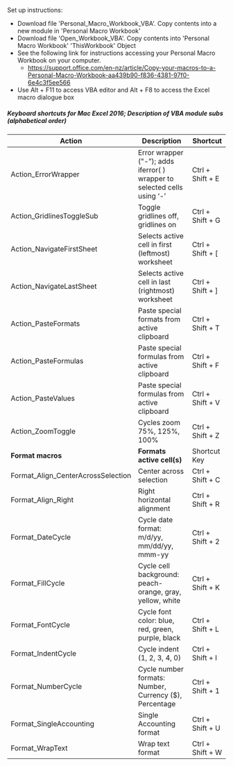 Set up instructions:
- Download file 'Personal_Macro_Workbook_VBA'. Copy contents into a new module in 'Personal Macro Workbook'
- Download file 'Open_Workbook_VBA'. Copy contents into 'Personal Macro Workbook' 'ThisWorkbook' Object
- See the following link for instructions accessing your Personal Macro Workbook on your computer.
  - https://support.office.com/en-nz/article/Copy-your-macros-to-a-Personal-Macro-Workbook-aa439b90-f836-4381-97f0-6e4c3f5ee566
- Use Alt + F11 to access VBA editor and Alt + F8 to access the Excel macro dialogue box

<h5><b>Keyboard shortcuts for Mac Excel 2016; Description of VBA module subs (alphabetical order)</b></h5>

Action | Description | Shortcut
----- | ------------- | ------
Action_ErrorWrapper | Error wrapper ("-”); adds iferror( ) wrapper to selected cells using ‘-’ | Ctrl + Shift + E
Action_GridlinesToggleSub | Toggle gridlines off, gridlines on | Ctrl + Shift + G
Action_NavigateFirstSheet | Selects active cell in first (leftmost) worksheet | Ctrl + Shift + [
Action_NavigateLastSheet | Selects active cell in last (rightmost) worksheet | Ctrl + Shift + ]
Action_PasteFormats | Paste special formats from active clipboard | Ctrl + Shift + T
Action_PasteFormulas | Paste special formulas from active clipboard | Ctrl + Shift + F
Action_PasteValues | Paste special formulas from active clipboard | Ctrl + Shift + V
Action_ZoomToggle | Cycles zoom 75%, 125%, 100% | Ctrl + Shift + Z
<b> Format macros </b> | <b> Formats active cell(s) </b> | Shortcut Key
Format_Align_CenterAcrossSelection | Center across selection | Ctrl + Shift + C
Format_Align_Right | Right horizontal alignment | Ctrl + Shift + R
Format_DateCycle | Cycle date format: m/d/yy, mm/dd/yy, mmm-yy | Ctrl + Shift + 2
Format_FillCycle | Cycle cell background: peach-orange, gray, yellow, white | Ctrl + Shift + K
Format_FontCycle | Cycle font color: blue, red, green, purple, black | Ctrl + Shift + L
Format_IndentCycle | Cycle indent (1, 2, 3, 4, 0) | Ctrl + Shift + I
Format_NumberCycle | Cycle number formats: Number, Currency ($), Percentage | Ctrl + Shift + 1
Format_SingleAccounting | Single Accounting format | Ctrl + Shift + U
Format_WrapText | Wrap text format | Ctrl + Shift + W
